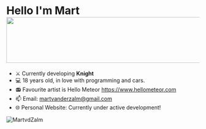 <h1 id="title-with-image">
  Hello I'm Mart
  <a href="https://github.com/devxb/gitanimals">
    <img
      src="https://render.gitanimals.org/lines/MartvdZalm?pet-id=654274140321728596"
      width="600"
      height="120"
    />
</a>

</h1>

- ⚔️ Currently developing **Knight**
- 💻 18 years old, in love with programming and cars.
- 📻 Favourite artist is Hello Meteor https://www.hellometeor.com
- 📫 Email: martvanderzalm@gmail.com
- 🌐 Personal Website: Currently under active development!  

<img align="left" src="https://github-readme-stats.vercel.app/api/top-langs?username=MartvdZalm&show_icons=true&theme=dark&locale=en&layout=compact" alt="MartvdZalm" />

